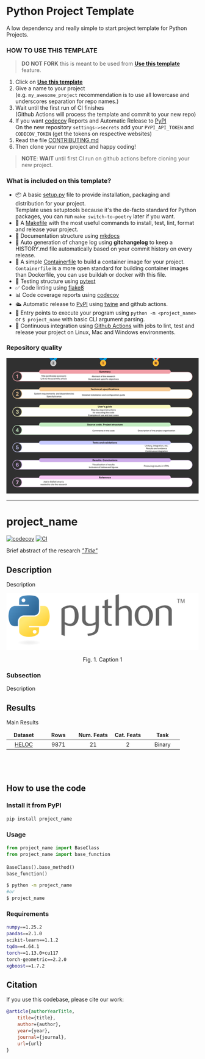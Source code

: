 
# Python Project Template

A low dependency and really simple to start project template for Python Projects.

### HOW TO USE THIS TEMPLATE

> **DO NOT FORK** this is meant to be used from **[Use this template](https://github.com/maviva/python-project-silver-template/generate)** feature.

1. Click on **[Use this template](https://github.com/maviva/python-project-silver-template/generate)**
3. Give a name to your project  
   (e.g. `my_awesome_project` recommendation is to use all lowercase and underscores separation for repo names.)
3. Wait until the first run of CI finishes  
   (Github Actions will process the template and commit to your new repo)
4. If you want [codecov](https://about.codecov.io/sign-up/) Reports and Automatic Release to [PyPI](https://pypi.org)  
  On the new repository `settings->secrets` add your `PYPI_API_TOKEN` and `CODECOV_TOKEN` (get the tokens on respective websites)
4. Read the file [CONTRIBUTING.md](CONTRIBUTING.md)
5. Then clone your new project and happy coding!

> **NOTE**: **WAIT** until first CI run on github actions before cloning your new project.

### What is included on this template?

- 📦 A basic [setup.py](setup.py) file to provide installation, packaging and distribution for your project.  
  Template uses setuptools because it's the de-facto standard for Python packages, you can run `make switch-to-poetry` later if you want.
- 🤖 A [Makefile](Makefile) with the most useful commands to install, test, lint, format and release your project.
- 📃 Documentation structure using [mkdocs](http://www.mkdocs.org)
- 💬 Auto generation of change log using **gitchangelog** to keep a HISTORY.md file automatically based on your commit history on every release.
- 🐋 A simple [Containerfile](Containerfile) to build a container image for your project.  
  `Containerfile` is a more open standard for building container images than Dockerfile, you can use buildah or docker with this file.
- 🧪 Testing structure using [pytest](https://docs.pytest.org/en/latest/)
- ✅ Code linting using [flake8](https://flake8.pycqa.org/en/latest/)
- 📊 Code coverage reports using [codecov](https://about.codecov.io/sign-up/)
- 🛳️ Automatic release to [PyPI](https://pypi.org) using [twine](https://twine.readthedocs.io/en/latest/) and github actions.
- 🎯 Entry points to execute your program using `python -m <project_name>` or `$ project_name` with basic CLI argument parsing.
- 🔄 Continuous integration using [Github Actions](.github/workflows/) with jobs to lint, test and release your project on Linux, Mac and Windows environments.

### Repository quality

<p align="center">
<img src = "figs/info_levels.png" alt="Repository quality"/>
</p>


<!--  DELETE THE LINES ABOVE THIS AND WRITE YOUR PROJECT README BELOW -->

---
# project_name

[![codecov](https://codecov.io/gh/author_name/project_urlname/branch/main/graph/badge.svg?token=project_urlname_token_here)](https://codecov.io/gh/author_name/project_urlname)
[![CI](https://github.com/author_name/project_urlname/actions/workflows/main.yml/badge.svg)](https://github.com/author_name/project_urlname/actions/workflows/main.yml)

Brief abstract of the research
[_"Title"_](https://journal.net/forum?id=Title)


## Description

Description

<p align="center">
<img src = "figs/python-logo.svg" alt="Alternative caption 1"/>
</p>
<p align="center">
Fig. 1. Caption 1
</p>


### Subsection

Description


## Results

Main Results

<table style="border-collapse: collapse; width: 100%; height: 108px;" align="center">
   <thead>
      <tr style="height: 18px;">
         <td style="width: 20%; height: 18px; text-align: center;" align="center"><strong>Dataset</strong></td>
         <td style="width: 20%; height: 18px; text-align: center;" align="center"><strong>Rows</strong></td>
         <td style="width: 20%; height: 18px; text-align: center;" align="center"><strong>Num. Feats</strong></td>
         <td style="width: 20%; height: 18px; text-align: center;" align="center"><strong>Cat. Feats</strong></td>
         <td style="width: 20%; height: 18px; text-align: center;" align="center"><strong>Task</strong></td>
      </tr>
   </thead>
   <tbody>
      <tr style="height: 18px;">
         <td style="width: 20%; height: 18px; text-align: center;" align="center"><a href="https://community.fico.com/s/explainable-machine-learning-challenge">HELOC</a></td>
         <td style="width: 20%; height: 18px; text-align: center;" align="center">9871</td>
         <td style="width: 20%; height: 18px; text-align: center;" align="center">21</td>
         <td style="width: 20%; height: 18px; text-align: center;" align="center">2</td>
         <td style="width: 20%; height: 18px; text-align: center;" align="center">Binary</td>
      </tr>
   </tbody>
</table>


## How to use the code

### Install it from PyPI

```bash
pip install project_name
```

### Usage

```py
from project_name import BaseClass
from project_name import base_function

BaseClass().base_method()
base_function()
```

```bash
$ python -m project_name
#or
$ project_name
```


### Requirements

```bash
numpy==1.25.2
pandas==2.1.0
scikit-learn==1.1.2
tqdm==4.64.1
torch==1.13.0+cu117
torch-geometric==2.2.0
xgboost==1.7.2
```


## Citation

If you use this codebase, please cite our work:

```bib
@article{authorYearTitle,
    title={title},
    author={author},
    year={year},
    journal={journal},
    url={url}
}
```
